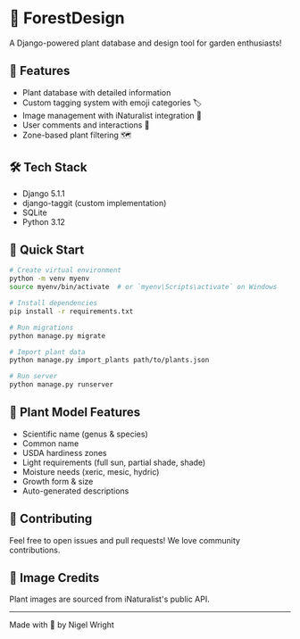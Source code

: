 # 🌿 ForestDesign

A Django-powered plant database and design tool for garden enthusiasts! 

## 🌱 Features
- Plant database with detailed information
- Custom tagging system with emoji categories 🏷️
- Image management with iNaturalist integration 📸
- User comments and interactions 💬
- Zone-based plant filtering 🗺️

## 🛠️ Tech Stack
- Django 5.1.1
- django-taggit (custom implementation)
- SQLite
- Python 3.12

## 🚀 Quick Start
```bash
# Create virtual environment
python -m venv myenv
source myenv/bin/activate  # or `myenv\Scripts\activate` on Windows

# Install dependencies
pip install -r requirements.txt

# Run migrations
python manage.py migrate

# Import plant data
python manage.py import_plants path/to/plants.json

# Run server
python manage.py runserver
```

## 📝 Plant Model Features
- Scientific name (genus & species)
- Common name
- USDA hardiness zones
- Light requirements (full sun, partial shade, shade)
- Moisture needs (xeric, mesic, hydric)
- Growth form & size
- Auto-generated descriptions

## 👥 Contributing
Feel free to open issues and pull requests! We love community contributions.

## 📸 Image Credits
Plant images are sourced from iNaturalist's public API.

---
Made with 💚 by Nigel Wright 